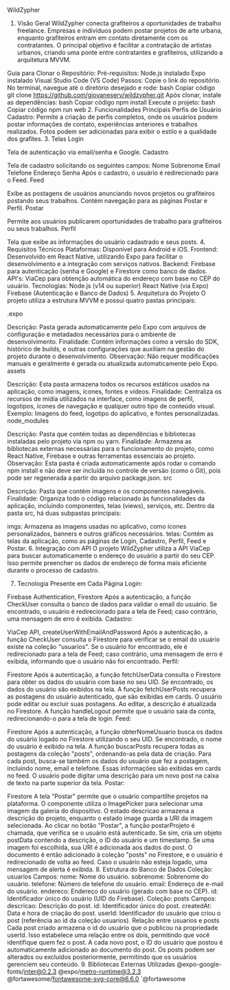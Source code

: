 WildZypher
1. Visão Geral
WildZypher conecta grafiteiros a oportunidades de trabalho freelance. Empresas e indivíduos podem postar projetos de arte urbana, enquanto grafiteiros entram em contato diretamente com os contratantes. O principal objetivo é facilitar a contratação de artistas urbanos, criando uma ponte entre contratantes e grafiteiros, utilizando a arquitetura MVVM.

Guia para Clonar o Repositório:
Pré-requisitos:
Node.js instalado
Expo instalado
Visual Studio Code (VS Code)
Passos:
Copie o link do repositório.
No terminal, navegue até o diretório desejado e rode:
bash
Copiar código
git clone https://github.com/giovaneserv/wildzypher.git
Após clonar, instale as dependências:
bash
Copiar código
npm install
Execute o projeto:
bash
Copiar código
npm run web
2. Funcionalidades Principais
Perfis de Usuário
Cadastro: Permite a criação de perfis completos, onde os usuários podem postar informações de contato, experiências anteriores e trabalhos realizados. Fotos podem ser adicionadas para exibir o estilo e a qualidade dos grafites.
3. Telas
Login

Tela de autenticação via email/senha e Google.
Cadastro

Tela de cadastro solicitando os seguintes campos:
Nome
Sobrenome
Email
Telefone
Endereço
Senha
Após o cadastro, o usuário é redirecionado para o Feed.
Feed

Exibe as postagens de usuários anunciando novos projetos ou grafiteiros postando seus trabalhos.
Contém navegação para as páginas Postar e Perfil.
Postar

Permite aos usuários publicarem oportunidades de trabalho para grafiteiros ou seus trabalhos.
Perfil

Tela que exibe as informações do usuário cadastrado e seus posts.
4. Requisitos Técnicos
Plataformas: Disponível para Android e iOS.
Frontend: Desenvolvido em React Native, utilizando Expo para facilitar o desenvolvimento e a integração com serviços nativos.
Backend: Firebase para autenticação (senha e Google) e Firestore como banco de dados.
API's: ViaCep para obtenção automática do endereço com base no CEP do usuário.
Tecnologias:
Node.js (v14 ou superior)
React Native (via Expo)
Firebase (Autenticação e Banco de Dados)
5. Arquitetura do Projeto
O projeto utiliza a estrutura MVVM e possui quatro pastas principais:

.expo

Descrição: Pasta gerada automaticamente pelo Expo com arquivos de configuração e metadados necessários para o ambiente de desenvolvimento.
Finalidade: Contém informações como a versão do SDK, histórico de builds, e outras configurações que auxiliam na gestão do projeto durante o desenvolvimento.
Observação: Não requer modificações manuais e geralmente é gerada ou atualizada automaticamente pelo Expo.
assets

Descrição: Esta pasta armazena todos os recursos estáticos usados na aplicação, como imagens, ícones, fontes e vídeos.
Finalidade: Centraliza os recursos de mídia utilizados na interface, como imagens de perfil, logotipos, ícones de navegação e qualquer outro tipo de conteúdo visual.
Exemplo: Imagens do feed, logotipo do aplicativo, e fontes personalizadas.
node_modules

Descrição: Pasta que contém todas as dependências e bibliotecas instaladas pelo projeto via npm ou yarn.
Finalidade: Armazena as bibliotecas externas necessárias para o funcionamento do projeto, como React Native, Firebase e outras ferramentas essenciais ao projeto.
Observação: Esta pasta é criada automaticamente após rodar o comando npm install e não deve ser incluída no controle de versão (como o Git), pois pode ser regenerada a partir do arquivo package.json.
src

Descrição: Pasta que contém imagens e os componentes navegáveis.
Finalidade: Organiza todo o código relacionado às funcionalidades da aplicação, incluindo componentes, telas (views), serviços, etc.
Dentro da pasta src, há duas subpastas principais:

imgs: Armazena as imagens usadas no aplicativo, como ícones personalizados, banners e outros gráficos necessários.
telas: Contém as telas da aplicação, como as páginas de Login, Cadastro, Perfil, Feed e Postar.
6. Integração com API
O projeto WildZypher utiliza a API ViaCep para buscar automaticamente o endereço do usuário a partir do seu CEP. Isso permite preencher os dados de endereço de forma mais eficiente durante o processo de cadastro.

7. Tecnologia Presente em Cada Página
Login:

Firebase Authentication, Firestore
Após a autenticação, a função CheckUser consulta o banco de dados para validar o email do usuário. Se encontrado, o usuário é redirecionado para a tela de Feed; caso contrário, uma mensagem de erro é exibida.
Cadastro:

ViaCep API, createUserWithEmailAndPassword
Após a autenticação, a função CheckUser consulta o Firestore para verificar se o email do usuário existe na coleção "usuarios". Se o usuário for encontrado, ele é redirecionado para a tela de Feed; caso contrário, uma mensagem de erro é exibida, informando que o usuário não foi encontrado.
Perfil:

Firestore
Após a autenticação, a função fetchUserData consulta o Firestore para obter os dados do usuário com base no seu UID. Se encontrado, os dados do usuário são exibidos na tela. A função fetchUserPosts recupera as postagens do usuário autenticado, que são exibidas em cards. O usuário pode editar ou excluir suas postagens. Ao editar, a descrição é atualizada no Firestore. A função handleLogout permite que o usuário saia da conta, redirecionando-o para a tela de login.
Feed:

Firestore
Após a autenticação, a função obterNomeUsuario busca os dados do usuário logado no Firestore utilizando o seu UID. Se encontrado, o nome do usuário é exibido na tela. A função buscarPosts recupera todas as postagens da coleção "posts", ordenando-as pela data de criação. Para cada post, busca-se também os dados do usuário que fez a postagem, incluindo nome, email e telefone. Essas informações são exibidas em cards no feed. O usuário pode digitar uma descrição para um novo post na caixa de texto na parte superior da tela.
Postar:

Firestore
A tela "Postar" permite que o usuário compartilhe projetos na plataforma. O componente utiliza o ImagePicker para selecionar uma imagem da galeria do dispositivo. O estado descricao armazena a descrição do projeto, enquanto o estado image guarda a URI da imagem selecionada.
Ao clicar no botão "Postar", a função postarProjeto é chamada, que verifica se o usuário está autenticado. Se sim, cria um objeto postData contendo a descrição, o ID do usuário e um timestamp. Se uma imagem foi escolhida, sua URI é adicionada aos dados do post. O documento é então adicionado à coleção "posts" no Firestore, e o usuário é redirecionado de volta ao feed. Caso o usuário não esteja logado, uma mensagem de alerta é exibida.
8. Estrutura do Banco de Dados
Coleção: usuarios
Campos:
nome: Nome do usuário.
sobrenome: Sobrenome do usuário.
telefone: Número de telefone do usuário.
email: Endereço de e-mail do usuário.
endereco: Endereço do usuário (gerado com base no CEP).
id: Identificador único do usuário (UID do Firebase).
Coleção: posts
Campos:
descricao: Descrição do post.
id: Identificador único do post.
createdAt: Data e hora de criação do post.
userId: Identificador do usuário que criou o post (referência ao id da coleção usuarios).
Relação entre usuarios e posts
Cada post criado armazena o id do usuário que o publicou na propriedade userId. Isso estabelece uma relação entre os dois, permitindo que você identifique quem fez o post.
A cada novo post, o ID do usuário que postou é automaticamente adicionado ao documento do post.
Os posts podem ser alterados ou excluídos posteriormente, permitindo que os usuários gerenciem seu conteúdo.
9. Bibliotecas Externas Utilizadas
@expo-google-fonts/inter@0.2.3
@expo/metro-runtime@3.2.3
@fortawesome/fontawesome-svg-core@6.6.0
`@fortawesome